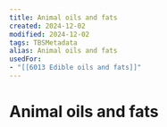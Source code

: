 ```yaml
---
title: Animal oils and fats
created: 2024-12-02
modified: 2024-12-02
tags: TBSMetadata
alias: Animal oils and fats
usedFor:
- "[[6013 Edible oils and fats]]"
---
```

# Animal oils and fats
